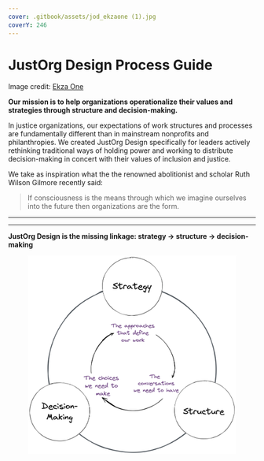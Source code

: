 ```yaml
---
cover: .gitbook/assets/jod_ekzaone (1).jpg
coverY: 246
---
```


# JustOrg Design Process Guide

Image credit: [Ekza One](https://www.instagram.com/ekzaone/?hl=en)

**Our mission is to help organizations operationalize their values and strategies through structure and decision-making.**

In justice organizations, our expectations of work structures and processes are fundamentally different than in mainstream nonprofits and philanthropies. We created JustOrg Design specifically for leaders actively rethinking traditional ways of holding power and working to distribute decision-making in concert with their values of inclusion and justice.

We take as inspiration what the the renowned abolitionist and scholar Ruth Wilson Gilmore recently said:

> If consciousness is the means through which we imagine ourselves into the future then organizations are the form.

****

****

**JustOrg Design is the missing linkage: strategy →  structure → decision-making**

<figure><img src=".gitbook/assets/JoD Diagram (1).png" alt=""><figcaption></figcaption></figure>
